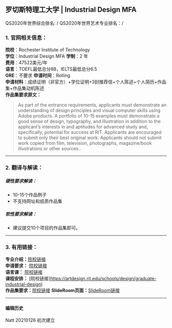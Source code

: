 ## 罗切斯特理工大学 | Industrial Design MFA   
QS2020年世界综合排名: /
QS2020年世界艺术专业排名：/


### 1. 官网相关信息：

**院校**：Rochester Institute of Technology    
**学位**：Industrial Design MFA
**学制**：2 年  
**费用**：47522美元/年  
**语言**：TOEFL最低总分88，IELTS最低总分6.5  
**GRE**：不要求 
**申请时间**：Rolling     
**申请材料**：成绩证明（非官方）+学位证明+3封推荐信+个人陈述+个人简历+作品集+作品集动机陈述    
**作品集要求原文：**   

> As part of the entrance requirements, applicants must demonstrate an understanding of design principles and visual computer skills using Adobe products. A portfolio of 10-15 examples must demonstrate a good sense of design, typography, and illustration in addition to the applicant’s interests in and aptitudes for advanced study and, specifically, potential for success at RIT. Applicants are encouraged to submit only their best original work. Applicants should not submit work copied from film, television, photographs, magazine/book illustrations or other sources.. 


---


### 2. 翻译与解读：

##### 硬性要求解读：
- 10-15个作品例子
- 不支持网址和纸质作品集




##### 软性要求解读：
- 建议提交10个项目的作品集即可。


---


### 3. 有用链接：

**专业介绍：**[院校链接](https://www.rit.edu/programs/industrial-design-mfa)  
**申请要求：** [院校链接](https://www.rit.edu/programs/industrial-design-mfa)  
**语言课：** [院校链接](https://www.rit.edu/emcs/ptgrad/apply/information-for-international-applicants)  
**课程安排：** [院校链接]https://artdesign.rit.edu/schools/design/graduate-industrial-design)  
**作品集要求：**[院校链接](https://www.rit.edu/admissions/graduate/portfolio-requirements)
**SlideRoom页面：**[SlideRoom链接](https://rit.slideroom.com/#/Login)

---


#### 编辑历史

Natt 20210126 初次建立  
